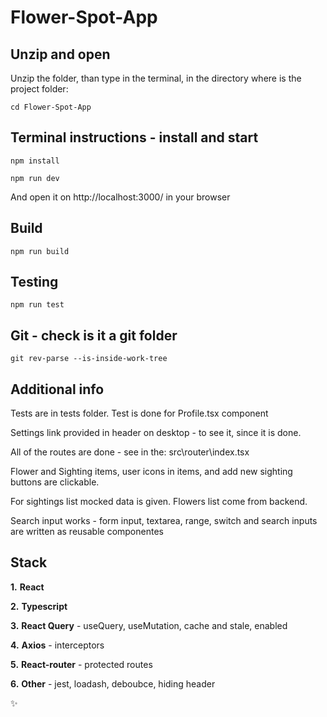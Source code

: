 # Flower-Spot-App

## Unzip and open

Unzip the folder, than type in the terminal, in the directory where is the project folder:

```
cd Flower-Spot-App
```

## Terminal instructions - install and start

```
npm install
```

```
npm run dev
```

And open it on http://localhost:3000/ in your browser

## Build

```
npm run build
```

## Testing

```
npm run test
```

## Git - check is it a git folder

```
git rev-parse --is-inside-work-tree
```

## Additional info

Tests are in tests folder. Test is done for Profile.tsx component

Settings link provided in header on desktop - to see it, since it is done.

All of the routes are done - see in the: src\router\index.tsx

Flower and Sighting items, user icons in items, and add new sighting buttons are clickable.

For sightings list mocked data is given. Flowers list come from backend.

Search input works - form input, textarea, range, switch and search inputs are written as reusable componentes

## Stack

**1.** **React**

**2.** **Typescript**

**3.** **React Query** - useQuery, useMutation, cache and stale, enabled

**4.** **Axios** - interceptors

**5.** **React-router** - protected routes

**6.** **Other** - jest, loadash, deboubce, hiding header

:sparkles:
